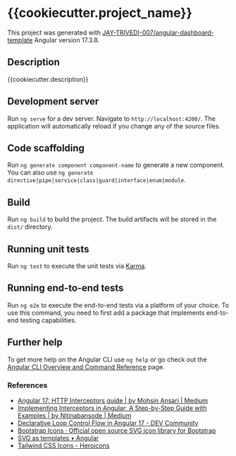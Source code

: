 # {{cookiecutter.project_name}}

This project was generated with [JAY-TRIVEDI-007/angular-dashboard-template](https://github.com/JAY-TRIVEDI-007/angular-dashboard-template) Angular version 17.3.8.

## Description

{{cookiecutter.description}}

## Development server

Run `ng serve` for a dev server. Navigate to `http://localhost:4200/`. The application will automatically reload if you change any of the source files.

## Code scaffolding

Run `ng generate component component-name` to generate a new component. You can also use `ng generate directive|pipe|service|class|guard|interface|enum|module`.

## Build

Run `ng build` to build the project. The build artifacts will be stored in the `dist/` directory.

## Running unit tests

Run `ng test` to execute the unit tests via [Karma](https://karma-runner.github.io).

## Running end-to-end tests

Run `ng e2e` to execute the end-to-end tests via a platform of your choice. To use this command, you need to first add a package that implements end-to-end testing capabilities.

## Further help

To get more help on the Angular CLI use `ng help` or go check out the [Angular CLI Overview and Command Reference](https://angular.io/cli) page.

### References

- [Angular 17: HTTP Interceptors guide | by Mohsin Ansari | Medium](https://medium.com/@mohsinogen/angular-17-http-interceptors-guide-417e7c8ffada)
- [Implementing Interceptors in Angular: A Step-by-Step Guide with Examples | by Nitinabansode | Medium](https://medium.com/@nitinabansode/implementing-interceptors-in-angular-a-step-by-step-guide-with-examples-77e629773d99)
- [Declarative Loop Control Flow in Angular 17 - DEV Community](https://dev.to/this-is-angular/declarative-loop-control-flow-in-angular-17-97d)
- [Bootstrap Icons · Official open source SVG icon library for Bootstrap](https://icons.getbootstrap.com/)
- [SVG as templates • Angular](https://angular.dev/guide/templates/svg-in-templates)
- [Tailwind CSS Icons - Heroicons](https://heroicons.com/)
